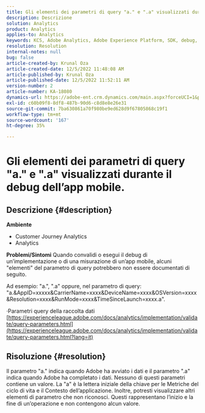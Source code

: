 ```yaml
---
title: Gli elementi dei parametri di query "a." e ".a" visualizzati durante il debug dell’app mobile.
description: Descrizione
solution: Analytics
product: Analytics
applies-to: Analytics
keywords: KCS, Adobe Analytics, Adobe Experience Platform, SDK, debug, parametri di query
resolution: Resolution
internal-notes: null
bug: false
article-created-by: Krunal Oza
article-created-date: 12/5/2022 11:48:08 AM
article-published-by: Krunal Oza
article-published-date: 12/5/2022 11:52:11 AM
version-number: 2
article-number: KA-18080
dynamics-url: https://adobe-ent.crm.dynamics.com/main.aspx?forceUCI=1&pagetype=entityrecord&etn=knowledgearticle&id=109571ad-9274-ed11-81aa-6045bd006c82
exl-id: c60b09f8-8df8-487b-90d6-c8d8e8e26e31
source-git-commit: 7ba630861a70f980be9ed628d9f67805868c19f1
workflow-type: tm+mt
source-wordcount: '167'
ht-degree: 35%

---
```


# Gli elementi dei parametri di query &quot;a.&quot; e &quot;.a&quot; visualizzati durante il debug dell’app mobile.

## Descrizione {#description}

<b>Ambiente</b>
- Customer Journey Analytics
- Analytics



<b>Problemi/Sintomi</b>
Quando convalidi o esegui il debug di un’implementazione o di una misurazione di un’app mobile, alcuni &quot;elementi&quot; del parametro di query potrebbero non essere documentati di seguito.

Ad esempio: &quot;a.&quot;, &quot;.a&quot; oppure, nel parametro di query: &quot;a.&amp;AppID=xxxxx&amp;CarrierName=xxxx&amp;DeviceName=xxxx&amp;OSVersion=xxxx&amp;Resolution=xxxx&amp;RunMode=xxxx&amp;TimeSinceLaunch=xxxx.a&quot;.

·Parametri query della raccolta dati
[https://experienceleague.adobe.com/docs/analytics/implementation/validate/query-parameters.html](https://experienceleague.adobe.com/docs/analytics/implementation/validate/query-parameters.html?lang=it)




## Risoluzione {#resolution}


Il parametro &quot;a.&quot; indica quando Adobe ha avviato i dati e il parametro &quot;.a&quot; indica quando Adobe ha completato i dati. Nessuno di questi parametri contiene un valore. La &quot;a&quot; è la lettera iniziale della chiave per le Metriche del ciclo di vita e il Contesto dell’applicazione. Inoltre, potresti visualizzare altri elementi di parametro che non riconosci. Questi rappresentano l’inizio e la fine di un’operazione e non contengono alcun valore.
